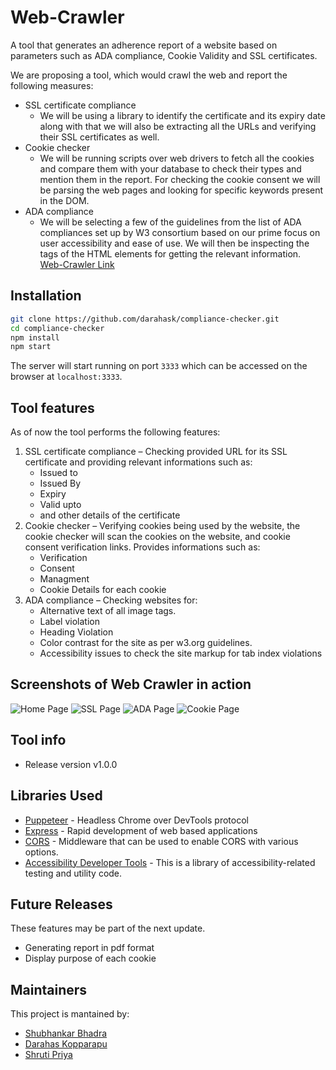 # Web-Crawler

A tool that generates an adherence report of a website based on parameters such as ADA compliance, Cookie Validity and SSL certificates.

We are proposing a tool, which would crawl the web and report the following measures:
- SSL certificate compliance
    - We will be using a library to identify the certificate and its expiry date along with that we will also be extracting all the URLs and verifying their SSL certificates as well.
- Cookie checker
    - We will be running scripts over web drivers to fetch all the cookies and compare them with your database to check their types and mention them in the report. For checking the cookie consent we will be parsing the web pages and looking for specific keywords present in the DOM. 
- ADA compliance
    - We will be selecting a few of the guidelines from the list of ADA compliances set up by W3 consortium based on our prime focus on user accessibility and ease of use. We will then be inspecting the tags of the HTML elements for getting the relevant information. [Web-Crawler Link](https://webcrawler-wcc.herokuapp.com/)


## Installation

```bash
git clone https://github.com/darahask/compliance-checker.git
cd compliance-checker
npm install
npm start
```
The server will start running on port `3333` which can be accessed on the browser at `localhost:3333`.

## Tool features
As of now the tool performs the following features:
1. SSL certificate compliance – Checking provided URL for its SSL certificate and providing relevant informations such as:
    - Issued to
    - Issued By
    - Expiry
    - Valid upto
    - and other details of the certificate
2. Cookie checker – Verifying cookies being used by the website, the cookie checker will scan the cookies on the website, and cookie consent verification links. Provides informations such as:
    - Verification
    - Consent
    - Managment
    - Cookie Details for each cookie
3. ADA compliance – Checking websites for:
    - Alternative text of all image tags.
    - Label violation
    - Heading Violation
    - Color contrast for the site as per w3.org guidelines.
    - Accessibility issues to check the site markup for tab index violations


Screenshots of Web Crawler in action
---------------------------
![Home Page](Screenshots/signup_shop.png "Sign Up Page")
![SSL Page](Screenshots/inventory.png "Inventory page")
![ADA Page](Screenshots/search_medicine.png "Search Medicine")
![Cookie Page](Screenshots/shop_medicine_add.png "Shop list")

## Tool info
* Release version v1.0.0

## Libraries Used

* [Puppeteer][0] - Headless Chrome over DevTools protocol
* [Express][1] - Rapid development of web based applications
* [CORS][2] - Middleware that can be used to enable CORS with various options.
* [Accessibility Developer Tools][3] - This is a library of accessibility-related testing and utility code.

[0]: https://github.com/puppeteer/puppeteer#readme
[1]: http://expressjs.com/
[2]: https://github.com/expressjs/cors#readme
[3]: https://github.com/GoogleChrome/accessibility-developer-tools


## Future Releases
These features may be part of the next update.
* Generating report in pdf format 
* Display purpose of each cookie

## Maintainers
This project is mantained by:
* [Shubhankar Bhadra](http://github.com/shobhi1310)
* [Darahas Kopparapu](http://github.com/darahask)
* [Shruti Priya](http://github.com/shruti-shrz)
